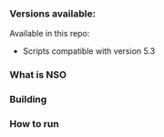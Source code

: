 ### Versions available:

Available in this repo:
- Scripts compatible with version 5.3

### What is NSO

### Building

### How to run
